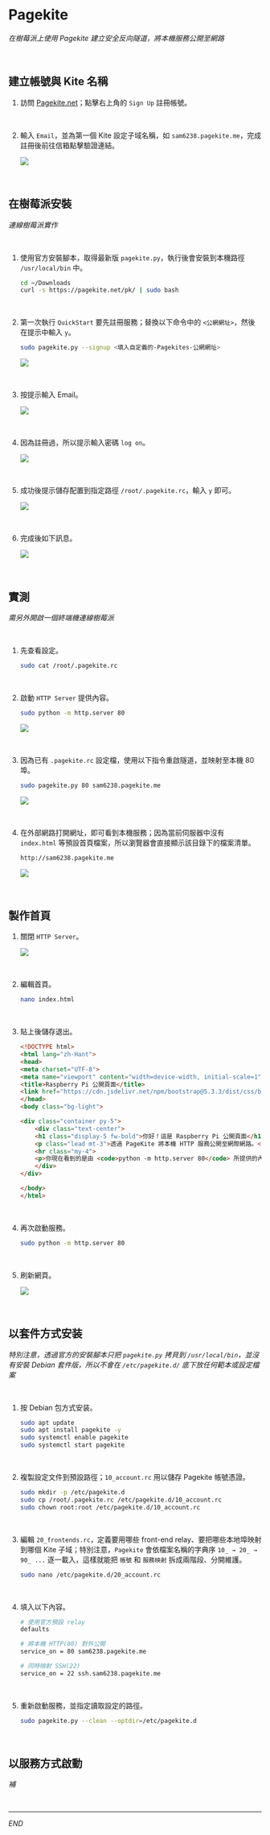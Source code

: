 # Pagekite

_在樹莓派上使用 Pagekite 建立安全反向隧道，將本機服務公開至網路_

<br>

## 建立帳號與 Kite 名稱

1. 訪問 [Pagekite.net](https://pagekite.net/)；點擊右上角的 `Sign Up` 註冊帳號。

<br>

2. 輸入 `Email`，並為第一個 Kite 設定子域名稱，如 `sam6238.pagekite.me`，完成註冊後前往信箱點擊驗證連結。

    ![](images/img_246.png)

<br>

## 在樹莓派安裝

_連線樹莓派實作_

<br>

1. 使用官方安裝腳本，取得最新版 `pagekite.py`，執行後會安裝到本機路徑 `/usr/local/bin` 中。

    ```bash
    cd ~/Downloads
    curl -s https://pagekite.net/pk/ | sudo bash
    ```

<br>

2. 第一次執行 `QuickStart` 要先註冊服務；替換以下命令中的 `<公網網址>`，然後在提示中輸入 `y`。

    ```bash
    sudo pagekite.py --signup <填入自定義的-Pagekites-公網網址>
    ```

    ![](images/img_24.png)

<br>

3. 按提示輸入 Email。

    ![](images/img_25.png)

<br>

4. 因為註冊過，所以提示輸入密碼 `log on`。

    ![](images/img_26.png)

<br>

5. 成功後提示儲存配置到指定路徑 `/root/.pagekite.rc`，輸入 `y` 即可。

    ![](images/img_27.png)

<br>

6. 完成後如下訊息。

    ![](images/img_28.png)

<br>

## 實測

_需另外開啟一個終端機連線樹莓派_

<br>

1. 先查看設定。

    ```bash
    sudo cat /root/.pagekite.rc
    ```

<br>

2. 啟動 `HTTP Server` 提供內容。

    ```bash
    sudo python -m http.server 80
    ```

    ![](images/img_29.png)

<br>

3. 因為已有 `.pagekite.rc` 設定檔，使用以下指令重啟隧道，並映射至本機 80 埠。

    ```bash
    sudo pagekite.py 80 sam6238.pagekite.me
    ```

    ![](images/img_30.png)

<br>

4. 在外部網路打開網址，即可看到本機服務；因為當前伺服器中沒有 `index.html` 等預設首頁檔案，所以瀏覽器會直接顯示該目錄下的檔案清單。

    ```bash
    http://sam6238.pagekite.me
    ```

    ![](images/img_31.png)

<br>

## 製作首頁

1. 關閉 `HTTP Server`。

    ![](images/img_32.png)

<br>

2. 編輯首頁。

    ```bash
    nano index.html
    ```

<br>

3. 貼上後儲存退出。 

    ```html
    <!DOCTYPE html>
    <html lang="zh-Hant">
    <head>
    <meta charset="UTF-8">
    <meta name="viewport" content="width=device-width, initial-scale=1">
    <title>Raspberry Pi 公開頁面</title>
    <link href="https://cdn.jsdelivr.net/npm/bootstrap@5.3.3/dist/css/bootstrap.min.css" rel="stylesheet">
    </head>
    <body class="bg-light">

    <div class="container py-5">
        <div class="text-center">
        <h1 class="display-5 fw-bold">你好！這是 Raspberry Pi 公開頁面</h1>
        <p class="lead mt-3">透過 PageKite 將本機 HTTP 服務公開至網際網路。</p>
        <hr class="my-4">
        <p>你現在看到的是由 <code>python -m http.server 80</code> 所提供的內容。</p>
        </div>
    </div>

    </body>
    </html>
    ```

<br>

4. 再次啟動服務。

    ```bash
    sudo python -m http.server 80
    ```

<br>

5. 刷新網頁。

    ![](images/img_33.png)

<br>

## 以套件方式安装

_特別注意，透過官方的安裝腳本只把 `pagekite.py` 拷貝到 `/usr/local/bin`，並沒有安裝 Debian 套件版，所以不會在 `/etc/pagekite.d/` 底下放任何範本或設定檔案_

<br>

1. 按 Debian 包方式安装。

    ```bash
    sudo apt update
    sudo apt install pagekite -y
    sudo systemctl enable pagekite
    sudo systemctl start pagekite
    ```

<br>

2. 複製設定文件到預設路徑；`10_account.rc` 用以儲存 Pagekite 帳號憑證。

    ```bash
    sudo mkdir -p /etc/pagekite.d
    sudo cp /root/.pagekite.rc /etc/pagekite.d/10_account.rc
    sudo chown root:root /etc/pagekite.d/10_account.rc
    ```

<br>

3. 編輯 `20_frontends.rc`，定義要用哪些 front-end relay、要把哪些本地埠映射到哪個 Kite 子域；特別注意，`Pagekite` 會依檔案名稱的字典序 `10_ → 20_ → 90_ ...` 逐一載入，這樣就能把 `帳號` 和 `服務映射` 拆成兩階段、分開維護。

    ```bash
    sudo nano /etc/pagekite.d/20_account.rc
    ```

<br>

4. 填入以下內容。

    ```bash
    # 使用官方預設 relay
    defaults

    # 將本機 HTTP(80) 對外公開
    service_on = 80 sam6238.pagekite.me

    # 同時映射 SSH(22)
    service_on = 22 ssh.sam6238.pagekite.me
    ```

<br>

5. 重新啟動服務，並指定讀取設定的路徑。

    ```bash
    sudo pagekite.py --clean --optdir=/etc/pagekite.d
    ```

<br>

## 以服務方式啟動

_補_

<br>

___

_END_
